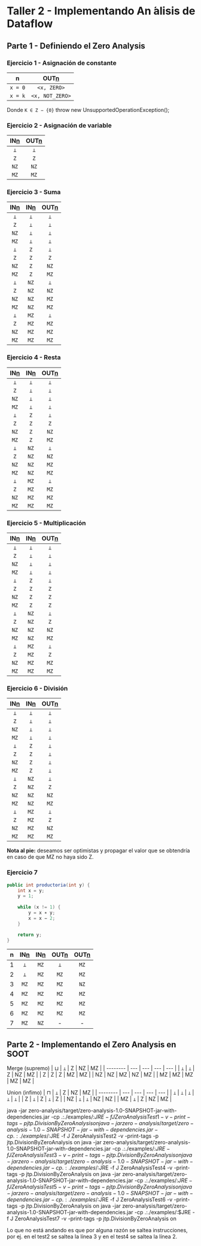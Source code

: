 # Taller 2 - Implementando An ́alisis de Dataflow

## Parte 1 - Definiendo el Zero Analysis

### Ejercicio 1 - Asignación de constante

|    n    |    OUT[n](x)    |
| :-----: | :-------------: |
| `x = 0` |   `<x, ZERO>`   |
| `x = k` | `<x, NOT_ZERO>` |

Donde `K ∈ Z − {0}` 
throw new UnsupportedOperationException();
### Ejercicio 2 - Asignación de variable


| IN[n](y) | OUT[n](x) |
| :------: | :-------: |
|   `⊥`    |    `⊥`    |
|   `Z`    |    `Z`    |
|   `NZ`   |   `NZ`    |
|   `MZ`   |   `MZ`    |

### Ejercicio 3 - Suma

| IN[n](y) | IN[n](z) | OUT[n](x) |
| :------: | :------: | :-------: |
|   `⊥`    |   `⊥`    |    `⊥`    |
|   `Z`    |   `⊥`    |    `⊥`    |
|   `NZ`   |   `⊥`    |    `⊥`    |
|   `MZ`   |   `⊥`    |    `⊥`    |
|   `⊥`    |   `Z`    |    `⊥`    |
|   `Z`    |   `Z`    |    `Z`    |
|   `NZ`   |   `Z`    |   `NZ`    |
|   `MZ`   |   `Z`    |   `MZ`    |
|   `⊥`    |   `NZ`   |    `⊥`    |
|   `Z`    |   `NZ`   |   `NZ`    |
|   `NZ`   |   `NZ`   |   `MZ`    | <!-- Puede ser una suma con el inverso aditivo --> |
|   `MZ`   |   `NZ`   |   `MZ`    |
|   `⊥`    |   `MZ`   |    `⊥`    |
|   `Z`    |   `MZ`   |   `MZ`    |
|   `NZ`   |   `MZ`   |   `MZ`    |
|   `MZ`   |   `MZ`   |   `MZ`    |

### Ejercicio 4 - Resta

| IN[n](y) | IN[n](z) | OUT[n](x) |
| :------: | :------: | :-------: |
|   `⊥`    |   `⊥`    |    `⊥`    |
|   `Z`    |   `⊥`    |    `⊥`    |
|   `NZ`   |   `⊥`    |    `⊥`    |
|   `MZ`   |   `⊥`    |    `⊥`    |
|   `⊥`    |   `Z`    |    `⊥`    |
|   `Z`    |   `Z`    |    `Z`    |
|   `NZ`   |   `Z`    |   `NZ`    |
|   `MZ`   |   `Z`    |   `MZ`    |
|   `⊥`    |   `NZ`   |    `⊥`    |
|   `Z`    |   `NZ`   |   `NZ`    |
|   `NZ`   |   `NZ`   |   `MZ`    |
|   `MZ`   |   `NZ`   |   `MZ`    |
|   `⊥`    |   `MZ`   |    `⊥`    |
|   `Z`    |   `MZ`   |   `MZ`    |
|   `NZ`   |   `MZ`   |   `MZ`    |
|   `MZ`   |   `MZ`   |   `MZ`    |

### Ejercicio 5 - Multiplicación

| IN[n](y) | IN[n](z) | OUT[n](x) |
| :------: | :------: | :-------: |
|   `⊥`    |   `⊥`    |    `⊥`    |
|   `Z`    |   `⊥`    |    `⊥`    |
|   `NZ`   |   `⊥`    |    `⊥`    |
|   `MZ`   |   `⊥`    |    `⊥`    |
|   `⊥`    |   `Z`    |    `⊥`    |
|   `Z`    |   `Z`    |    `Z`    |
|   `NZ`   |   `Z`    |    `Z`    |
|   `MZ`   |   `Z`    |    `Z`    |
|   `⊥`    |   `NZ`   |    `⊥`    |
|   `Z`    |   `NZ`   |    `Z`    |
|   `NZ`   |   `NZ`   |   `NZ`    |
|   `MZ`   |   `NZ`   |   `MZ`    |
|   `⊥`    |   `MZ`   |    `⊥`    |
|   `Z`    |   `MZ`   |    `Z`    |
|   `NZ`   |   `MZ`   |   `MZ`    |
|   `MZ`   |   `MZ`   |   `MZ`    |

### Ejercicio 6 - División

| IN[n](y) | IN[n](z) | OUT[n](x) |
| :------: | :------: | :-------: |
|   `⊥`    |   `⊥`    |    `⊥`    |
|   `Z`    |   `⊥`    |    `⊥`    |
|   `NZ`   |   `⊥`    |    `⊥`    |
|   `MZ`   |   `⊥`    |    `⊥`    |
|   `⊥`    |   `Z`    |    `⊥`    |
|   `Z`    |   `Z`    |    `⊥`    |
|   `NZ`   |   `Z`    |    `⊥`    |
|   `MZ`   |   `Z`    |    `⊥`    |
|   `⊥`    |   `NZ`   |    `⊥`    |
|   `Z`    |   `NZ`   |    `Z`    |
|   `NZ`   |   `NZ`   |   `NZ`    |
|   `MZ`   |   `NZ`   |   `MZ`    |
|   `⊥`    |   `MZ`   |    `⊥`    |
|   `Z`    |   `MZ`   |    `Z`    |
|   `NZ`   |   `MZ`   |   `NZ`    |
|   `MZ`   |   `MZ`   |   `MZ`    |

**Nota al pie:** deseamos ser optimistas y propagar el valor que se obtendría en caso de que MZ no haya sido Z.

### Ejercicio 7

```java
public int productoria(int y) {
    int x = y;
    y = 1;
    
    while (x != 1) {
        y = x ∗ y;
        x = x − 2;
    }

    return y;
}
```

|   n   | IN[n](x) | IN[n](y) | OUT[n](x) | OUT[n](y) |
| :---: | :------: | :------: | :-------: | :-------: |
|   1   |   `⊥`    |   `MZ`   |    `⊥`    |   `MZ`    |
|   2   |   `⊥`    |   `MZ`   |   `MZ`    |   `MZ`    |
|   3   |   `MZ`   |   `MZ`   |   `MZ`    |   `NZ`    |
|   4   |   `MZ`   |   `MZ`   |   `MZ`    |   `MZ`    |
|   5   |   `MZ`   |   `MZ`   |   `MZ`    |   `MZ`    |
|   6   |   `MZ`   |   `MZ`   |   `MZ`    |   `MZ`    |
|   7   |   `MZ`   |   `NZ`   |     -     |     -     |

## Parte 2 - Implementando el Zero Analysis en SOOT

Merge (supremo)
| $\sqcup$ | `⊥` | Z   | NZ  | MZ  |
| -------- | --- | --- | --- | --- |
| `⊥`      | `⊥` | Z   | NZ  | MZ  |
| Z        | Z   | Z   | MZ  | MZ  |
| NZ       | NZ  | MZ  | NZ  | MZ  |
| MZ       | MZ  | MZ  | MZ  | MZ  |

Union (infimo)
| $\sqcap$ | `⊥` | Z   | NZ  | MZ  |
| -------- | --- | --- | --- | --- |
| `⊥`      | `⊥` | `⊥` | `⊥` | `⊥` |
| Z        | `⊥` | Z   | `⊥` | Z   |
| NZ       | `⊥` | `⊥` | NZ  | NZ  |
| MZ       | `⊥` | Z   | NZ  | MZ  |

java -jar zero-analysis/target/zero-analysis-1.0-SNAPSHOT-jar-with-dependencies.jar -cp .:./examples/:$JRE -f J ZeroAnalysisTest1 -v -print-tags -p jtp.DivisionByZeroAnalysis on
java -jar zero-analysis/target/zero-analysis-1.0-SNAPSHOT-jar-with-dependencies.jar -cp .:./examples/:$JRE -f J ZeroAnalysisTest2 -v -print-tags -p jtp.DivisionByZeroAnalysis on
java -jar zero-analysis/target/zero-analysis-1.0-SNAPSHOT-jar-with-dependencies.jar -cp .:./examples/:$JRE -f J ZeroAnalysisTest3 -v -print-tags -p jtp.DivisionByZeroAnalysis on
java -jar zero-analysis/target/zero-analysis-1.0-SNAPSHOT-jar-with-dependencies.jar -cp .:./examples/:$JRE -f J ZeroAnalysisTest4 -v -print-tags -p jtp.DivisionByZeroAnalysis on
java -jar zero-analysis/target/zero-analysis-1.0-SNAPSHOT-jar-with-dependencies.jar -cp .:./examples/:$JRE -f J ZeroAnalysisTest5 -v -print-tags -p jtp.DivisionByZeroAnalysis on
java -jar zero-analysis/target/zero-analysis-1.0-SNAPSHOT-jar-with-dependencies.jar -cp .:./examples/:$JRE -f J ZeroAnalysisTest6 -v -print-tags -p jtp.DivisionByZeroAnalysis on
java -jar zero-analysis/target/zero-analysis-1.0-SNAPSHOT-jar-with-dependencies.jar -cp .:./examples/:$JRE -f J ZeroAnalysisTest7 -v -print-tags -p jtp.DivisionByZeroAnalysis on

Lo que no está andando es que por alguna razón se saltea instrucciones, por ej. en el test2 se saltea la línea 3 y en el test4 se saltea la línea 2.